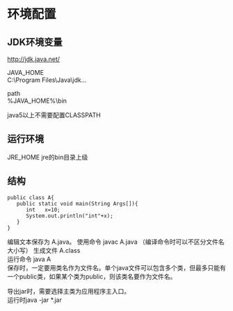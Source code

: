 # 环境配置

## JDK环境变量

http://jdk.java.net/


JAVA_HOME  
C:\Program Files\Java\jdk...  

path  
%JAVA_HOME%\bin  

java5以上不需要配置CLASSPATH  

## 运行环境

JRE_HOME      jre的bin目录上级  

## 结构

```
public class A{
   public static void main(String Args[]){
      int   x=10;
      System.out.println("int"+x);
   }
}

```
编辑文本保存为  A.java。
使用命令  javac   A.java    （编译命令时可以不区分文件名大小写）
生成文件  A.class  
运行命令  java A  
保存时，一定要用类名作为文件名。单个java文件可以包含多个类，但最多只能有一个public类，如果某个类为public，则该类名要作为文件名。  

导出jar时，需要选择主类为应用程序主入口。  
运行时java -jar *.jar

